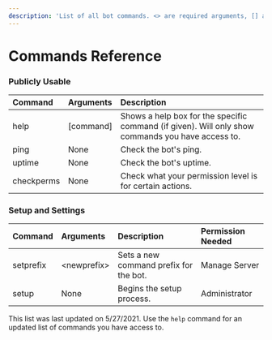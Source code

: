 ```yaml
---
description: 'List of all bot commands. <> are required arguments, [] are optional.'
---
```


# Commands Reference

### Publicly Usable

| Command | Arguments | Description |
| :--- | :--- | :--- |
| help  | \[command\] | Shows a help box for the specific command \(if given\). Will only show commands you have access to. |
| ping | None | Check the bot's ping. |
| uptime | None | Check the bot's uptime. |
| checkperms | None | Check what your permission level is for certain actions. |

### Setup and Settings

| Command | Arguments | Description | Permission Needed |
| :--- | :--- | :--- | :--- |
| setprefix | &lt;newprefix&gt; | Sets a new command prefix for the bot. | Manage Server |
| setup | None | Begins the setup process. | Administrator |

This list was last updated on 5/27/2021. Use the `help` command for an updated list of commands you have access to.

